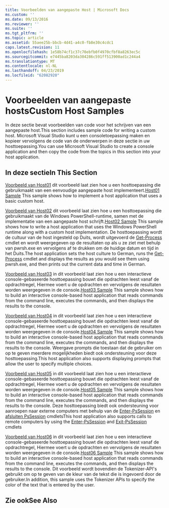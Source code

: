 ```yaml
---
title: Voorbeelden van aangepaste Host | Microsoft Docs
ms.custom: ''
ms.date: 09/13/2016
ms.reviewer: ''
ms.suite: ''
ms.tgt_pltfrm: ''
ms.topic: article
ms.assetid: 55aee25b-bbcb-4d41-a4c0-fb8e30c4cdc1
caps.latest.revision: 11
ms.openlocfilehash: 1e58b74cf1c37c70ebfb0f4970cfbf8a8263ec5c
ms.sourcegitcommit: e7445ba8203da304286c591ff513900ad1c244a4
ms.translationtype: MT
ms.contentlocale: nl-NL
ms.lasthandoff: 04/23/2019
ms.locfileid: "62082920"
---
```

# <a name="custom-host-samples"></a><span data-ttu-id="f1994-102">Voorbeelden van aangepaste hosts</span><span class="sxs-lookup"><span data-stu-id="f1994-102">Custom Host Samples</span></span>

<span data-ttu-id="f1994-103">In deze sectie bevat voorbeelden van code voor het schrijven van een aangepaste host.</span><span class="sxs-lookup"><span data-stu-id="f1994-103">This section includes sample code for writing a custom host.</span></span> <span data-ttu-id="f1994-104">Microsoft Visual Studio kunt u een consoletoepassing maken en kopieer vervolgens de code van de onderwerpen in deze sectie in uw hosttoepassing.</span><span class="sxs-lookup"><span data-stu-id="f1994-104">You can use Microsoft Visual Studio to create a console application and then copy the code from the topics in this section into your host application.</span></span>

## <a name="in-this-section"></a><span data-ttu-id="f1994-105">In deze sectie</span><span class="sxs-lookup"><span data-stu-id="f1994-105">In This Section</span></span>

 <span data-ttu-id="f1994-106">[Voorbeeld van Host01](./host01-sample.md) dit voorbeeld laat zien hoe u een hosttoepassing die gebruikmaakt van een eenvoudige aangepaste host implementeert.</span><span class="sxs-lookup"><span data-stu-id="f1994-106">[Host01 Sample](./host01-sample.md) This sample shows how to implement a host application that uses a basic custom host.</span></span>

 <span data-ttu-id="f1994-107">[Voorbeeld van Host02](./host02-sample.md) dit voorbeeld laat zien hoe u een hosttoepassing die gebruikmaakt van de Windows PowerShell-runtime, samen met de implementatie van een aangepaste host schrijft.</span><span class="sxs-lookup"><span data-stu-id="f1994-107">[Host02 Sample](./host02-sample.md) This sample shows how to write a host application that uses the Windows PowerShell runtime along with a custom host implementation.</span></span> <span data-ttu-id="f1994-108">De hosttoepassing wordt de cultuur van de host ingesteld op Duits, wordt uitgevoerd de [Get-Process](/powershell/module/Microsoft.PowerShell.Management/Get-Process) cmdlet en wordt weergegeven op de resultaten op als u ze ziet met behulp van pwrsh.exe en vervolgens af te drukken om de huidige datum en tijd in het Duits.</span><span class="sxs-lookup"><span data-stu-id="f1994-108">The host application sets the host culture to German, runs the [Get-Process](/powershell/module/Microsoft.PowerShell.Management/Get-Process) cmdlet and displays the results as you would see them using pwrsh.exe, and then prints out the current data and time in German.</span></span>

 <span data-ttu-id="f1994-109">[Voorbeeld van Host03](./host03-sample.md) in dit voorbeeld laat zien hoe u een interactieve console-gebaseerde hosttoepassing bouwt die opdrachten leest vanaf de opdrachtregel, Hiermee voert u de opdrachten en vervolgens de resultaten worden weergegeven in de console.</span><span class="sxs-lookup"><span data-stu-id="f1994-109">[Host03 Sample](./host03-sample.md) This sample shows how to build an interactive console-based host application that reads commands from the command line, executes the commands, and then displays the results to the console.</span></span>

 <span data-ttu-id="f1994-110">[Voorbeeld van Host04](./host04-sample.md) in dit voorbeeld laat zien hoe u een interactieve console-gebaseerde hosttoepassing bouwt die opdrachten leest vanaf de opdrachtregel, Hiermee voert u de opdrachten en vervolgens de resultaten worden weergegeven in de console.</span><span class="sxs-lookup"><span data-stu-id="f1994-110">[Host04 Sample](./host04-sample.md) This sample shows how to build an interactive console-based host application that reads commands from the command line, executes the commands, and then displays the results to the console.</span></span> <span data-ttu-id="f1994-111">Weergave prompts die toestaan dat de gebruiker om op te geven meerdere mogelijkheden biedt ook ondersteuning voor deze hosttoepassing.</span><span class="sxs-lookup"><span data-stu-id="f1994-111">This host application also supports displaying prompts that allow the user to specify multiple choices.</span></span>

 <span data-ttu-id="f1994-112">[Voorbeeld van Host05](./host05-sample.md) in dit voorbeeld laat zien hoe u een interactieve console-gebaseerde hosttoepassing bouwt die opdrachten leest vanaf de opdrachtregel, Hiermee voert u de opdrachten en vervolgens de resultaten worden weergegeven in de console.</span><span class="sxs-lookup"><span data-stu-id="f1994-112">[Host05 Sample](./host05-sample.md) This sample shows how to build an interactive console-based host application that reads commands from the command line, executes the commands, and then displays the results to the console.</span></span> <span data-ttu-id="f1994-113">Deze hosttoepassing biedt ook ondersteuning voor aanroepen naar externe computers met behulp van de [Enter-PsSession](/powershell/module/Microsoft.PowerShell.Core/Enter-PSSession) en [afsluiten PsSession](/powershell/module/Microsoft.PowerShell.Core/Exit-PSSession) cmdlets</span><span class="sxs-lookup"><span data-stu-id="f1994-113">This host application also supports calls to remote computers by using the [Enter-PsSession](/powershell/module/Microsoft.PowerShell.Core/Enter-PSSession) and [Exit-PsSession](/powershell/module/Microsoft.PowerShell.Core/Exit-PSSession) cmdlets</span></span>

 <span data-ttu-id="f1994-114">[Voorbeeld van Host06](./host06-sample.md) in dit voorbeeld laat zien hoe u een interactieve console-gebaseerde hosttoepassing bouwt die opdrachten leest vanaf de opdrachtregel, Hiermee voert u de opdrachten en vervolgens de resultaten worden weergegeven in de console.</span><span class="sxs-lookup"><span data-stu-id="f1994-114">[Host06 Sample](./host06-sample.md) This sample shows how to build an interactive console-based host application that reads commands from the command line, executes the commands, and then displays the results to the console.</span></span> <span data-ttu-id="f1994-115">Dit voorbeeld wordt bovendien de Tokenizer-API's gebruikt om op te geven van de kleur van de tekst die is ingevoerd door de gebruiker.</span><span class="sxs-lookup"><span data-stu-id="f1994-115">In addition, this sample uses the Tokenizer APIs to specify the color of the text that is entered by the user.</span></span>

## <a name="see-also"></a><span data-ttu-id="f1994-116">Zie ook</span><span class="sxs-lookup"><span data-stu-id="f1994-116">See Also</span></span>
